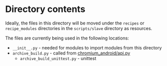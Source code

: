 # Directory contents

Ideally, the files in this directory will be moved under the `recipes` or
`recipe_modules` directories in the `scripts/slave` directory as resources.

The files are currently being used in the following locations:

* `__init__.py` - needed for modules to import modules from this directory
* `archive_build.py` - called from [chromium\_android/api.py][1]
  * `archive_build_unittest.py` - unittest

[1]: /scripts/slave/recipe_modules/chromium_android/api.py
